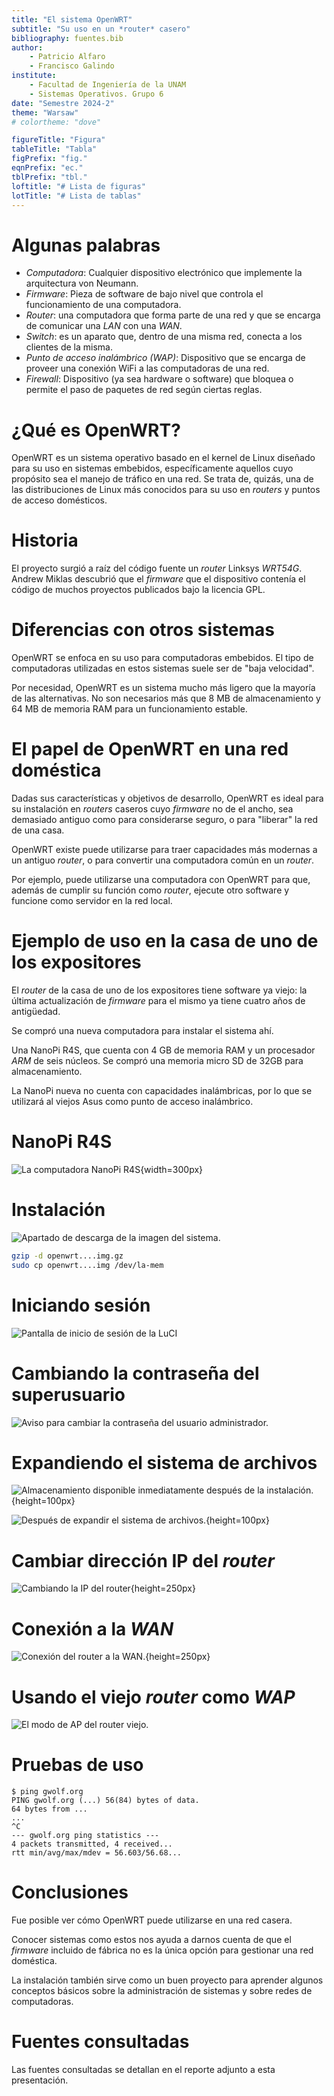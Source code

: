 ```yaml
---
title: "El sistema OpenWRT"
subtitle: "Su uso en un *router* casero"
bibliography: fuentes.bib
author:
    - Patricio Alfaro
    - Francisco Galindo
institute:
    - Facultad de Ingeniería de la UNAM
    - Sistemas Operativos. Grupo 6
date: "Semestre 2024-2"
theme: "Warsaw"
# colortheme: "dove"

figureTitle: "Figura"
tableTitle: "Tabla"
figPrefix: "fig."
eqnPrefix: "ec."
tblPrefix: "tbl."
loftitle: "# Lista de figuras"
lotTitle: "# Lista de tablas"
---
```


# Algunas palabras

- *Computadora*: Cualquier dispositivo electrónico que implemente
  la arquitectura von Neumann.
- *Firmware*: Pieza de software de bajo nivel que controla el funcionamiento de
  una computadora.
- *Router*: una computadora que forma parte de una red y que se encarga de
  comunicar una *LAN* con una *WAN*.
- *Switch*: es un aparato que, dentro de una misma red, conecta a los clientes
  de la misma.
- *Punto de acceso inalámbrico (WAP)*: Dispositivo que se encarga de proveer una
  conexión WiFi a las computadoras de una red.
- *Firewall*: Dispositivo (ya sea hardware o software) que bloquea o permite el
  paso de paquetes de red según ciertas reglas.

# ¿Qué es OpenWRT?

OpenWRT es un sistema operativo basado en el kernel de Linux diseñado para su
uso en sistemas embebidos, específicamente aquellos cuyo propósito sea el manejo
de tráfico en una red. Se trata de, quizás, una de las distribuciones de Linux
más conocidos para su uso en *routers* y puntos de acceso domésticos.

# Historia

El proyecto surgió a raíz del código fuente un *router* Linksys *WRT54G*.
Andrew Miklas descubrió que el *firmware* que el dispositivo
contenía el código de muchos proyectos publicados bajo la licencia
GPL. 

# Diferencias con otros sistemas


OpenWRT se enfoca en su uso para computadoras embebidos. El tipo de computadoras
utilizadas en estos sistemas suele ser de "baja velocidad".

Por necesidad, OpenWRT es un sistema mucho más ligero que la mayoría de las
alternativas. No son necesarios más que 8 MB de almacenamiento y 64 MB de
memoria RAM para un funcionamiento estable.


# El papel de OpenWRT en una red doméstica

Dadas sus características y objetivos de desarrollo, OpenWRT es ideal para su
instalación en *routers* caseros cuyo *firmware* no de el ancho, sea demasiado
antiguo como para considerarse seguro, o para "liberar" la red de una casa.

OpenWRT existe puede utilizarse para traer capacidades más modernas a
un antiguo *router*, o para convertir una computadora común en un *router*.

Por ejemplo, puede utilizarse una computadora con OpenWRT para que, además de
cumplir su función como *router*, ejecute otro software y funcione como servidor
en la red local.

# Ejemplo de uso en la casa de uno de los expositores

El *router* de la casa de uno de los expositores tiene software ya viejo: la
última actualización de *firmware* para el mismo ya tiene cuatro años de
antigüedad.

Se compró una nueva computadora para instalar el sistema ahí.

Una NanoPi R4S, que cuenta con 4 GB de memoria RAM y un procesador *ARM* de seis
núcleos. Se compró una memoria micro SD de 32GB para almacenamiento.

La NanoPi nueva no cuenta con capacidades inalámbricas, por
lo que se utilizará al viejos Asus como punto de acceso inalámbrico.


# NanoPi R4S

![La computadora NanoPi R4S](img/nanopi.png){width=300px}

# Instalación

![Apartado de descarga de la imagen del sistema.](img/download.png)

```sh
gzip -d openwrt....img.gz
sudo cp openwrt....img /dev/la-mem
```

# Iniciando sesión

![Pantalla de inicio de sesión de la LuCI](img/login.png)

# Cambiando la contraseña del superusuario

![Aviso para cambiar la contraseña del usuario administrador.](img/root.png)

# Expandiendo el sistema de archivos

![Almacenamiento disponible inmediatamente después de la instalación.](img/antes-resize.png){height=100px}

![Después de expandir el sistema de
archivos.](img/despues-resize.png){height=100px}

# Cambiar dirección IP del *router*

![Cambiando la IP del *router*](img/ip.png){height=250px}

# Conexión a la *WAN*

![Conexión del router a la *WAN*.](img/conexion-wan.png){height=250px}

# Usando el viejo *router* como *WAP*

![El modo de *AP* del *router* viejo.](img/ap.png)

# Pruebas de uso

```
$ ping gwolf.org
PING gwolf.org (...) 56(84) bytes of data.
64 bytes from ...
...
^C
--- gwolf.org ping statistics ---
4 packets transmitted, 4 received...
rtt min/avg/max/mdev = 56.603/56.68...
```

# Conclusiones

Fue posible ver cómo OpenWRT puede utilizarse en una red casera.

Conocer sistemas como estos nos ayuda a darnos cuenta de que el *firmware*
incluido de fábrica no es la única opción para gestionar una red doméstica.

La instalación también sirve como un buen proyecto para aprender algunos
conceptos básicos sobre la administración de sistemas y sobre redes de
computadoras.

# Fuentes consultadas

Las fuentes consultadas se detallan en el reporte adjunto a esta presentación.
